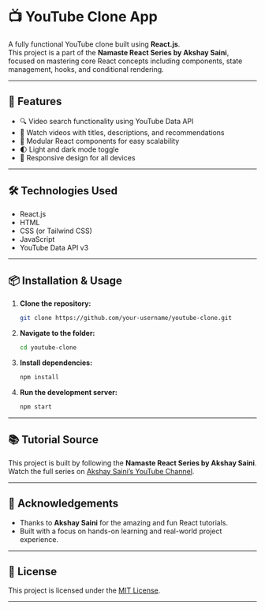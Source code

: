 
# 📺 YouTube Clone App

A fully functional YouTube clone built using **React.js**.  
This project is a part of the **Namaste React Series by Akshay Saini**, focused on mastering core React concepts including components, state management, hooks, and conditional rendering.

---

## 🚀 Features

- 🔍 Video search functionality using YouTube Data API
- 🎥 Watch videos with titles, descriptions, and recommendations
- 🧩 Modular React components for easy scalability
- 🌓 Light and dark mode toggle
- 📱 Responsive design for all devices

---

## 🛠️ Technologies Used

- React.js
- HTML
- CSS (or Tailwind CSS)
- JavaScript
- YouTube Data API v3

---

## 📦 Installation & Usage

1. **Clone the repository:**
   ```bash
   git clone https://github.com/your-username/youtube-clone.git
   ```

2. **Navigate to the folder:**
   ```bash
   cd youtube-clone
   ```

3. **Install dependencies:**
   ```bash
   npm install
   ```

4. **Run the development server:**
   ```bash
   npm start
   ```

---

## 📚 Tutorial Source

This project is built by following the **Namaste React Series by Akshay Saini**.  
Watch the full series on [Akshay Saini’s YouTube Channel](https://www.youtube.com/@AkshaySaini).

---

## 🙏 Acknowledgements

- Thanks to **Akshay Saini** for the amazing and fun React tutorials.
- Built with a focus on hands-on learning and real-world project experience.

---

## 📄 License

This project is licensed under the [MIT License](LICENSE).

---
